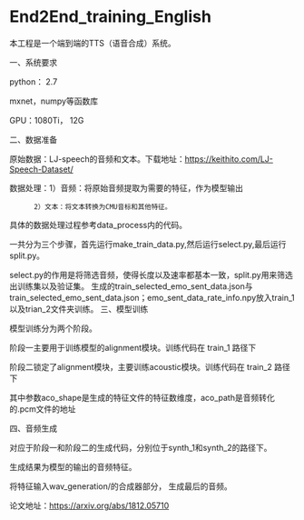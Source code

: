 # End2End_training_English
本工程是一个端到端的TTS（语音合成）系统。

一、系统要求

python： 2.7

mxnet，numpy等函数库

GPU：1080Ti， 12G

二、数据准备

原始数据：LJ-speech的音频和文本。下载地址：https://keithito.com/LJ-Speech-Dataset/

数据处理：1）音频：将原始音频提取为需要的特征，作为模型输出

          2）文本：将文本转换为CMU音标和其他特征。
       

具体的数据处理过程参考data_process内的代码。

一共分为三个步骤，首先运行make_train_data.py,然后运行select.py,最后运行split.py。

select.py的作用是将筛选音频，使得长度以及速率都基本一致，split.py用来筛选出训练集以及验证集。
生成的train_selected_emo_sent_data.json与train_selected_emo_sent_data.json；emo_sent_data_rate_info.npy放入train_1以及trian_2文件夹训练。
三、模型训练

模型训练分为两个阶段。

阶段一主要用于训练模型的alignment模块。训练代码在 train_1 路径下

阶段二锁定了alignment模块，主要训练acoustic模块。训练代码在 train_2 路径下

其中参数aco_shape是生成的特征文件的特征数维度，aco_path是音频转化的.pcm文件的地址

四、音频生成

对应于阶段一和阶段二的生成代码，分别位于synth_1和synth_2的路径下。

生成结果为模型的输出的音频特征。

将特征输入wav_generation/的合成器部分， 生成最后的音频。

论文地址：https://arxiv.org/abs/1812.05710
